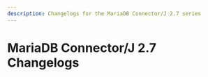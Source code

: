 ```yaml
---
description: Changelogs for the MariaDB Connector/J 2.7 series
---
```


# MariaDB Connector/J 2.7 Changelogs

